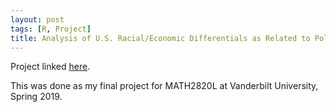 ```yaml
---
layout: post
tags: [R, Project]
title: Analysis of U.S. Racial/Economic Differentials as Related to Police Killings
---
```

Project linked [here](https://nbviewer.jupyter.org/github/jeffreycheng3421/jeffreycheng3421.github.io/blob/master/rpdfs/Final_Project_Complete.pdf).

This was done as my final project for MATH2820L at Vanderbilt University, Spring 2019.
